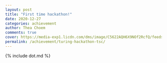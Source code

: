 ```yaml
---
layout: post
title: "First time hackathon!"
date: 2020-12-27
categories: achievement
author: Thea Choem
comments: true
cover: https://media-exp1.licdn.com/dms/image/C5622AQH6X9NOf2RcfQ/feedshare-shrink_2048_1536/0/1662293482147?e=1665619200&v=beta&t=oIPvNTJi58mj-Mptk_GuhXdRoie9b26bDn9JtsKBTmo
permalink: /achievement/turing-hackathon-tsc/
---
```

{% include dot.md %}
